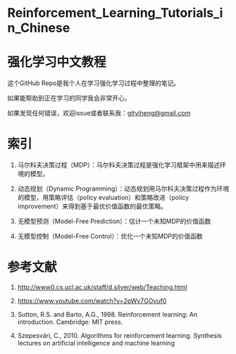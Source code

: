 # Reinforcement_Learning_Tutorials_in_Chinese
# 强化学习中文教程

这个GitHub Repo是我个人在学习强化学习过程中整理的笔记。

如果能帮助到正在学习的同学我会非常开心。

如果发现任何错误，欢迎issue或者联系我：gityiheng@gmail.com

# 索引

1. 马尔科夫决策过程（MDP）：马尔科夫决策过程是强化学习框架中用来描述环境的模型。

2. 动态规划（Dynamic Programming）：动态规划用马尔科夫决策过程作为环境的模型，用策略评估（policy evaluation）和策略改进（policy improvement）来得到基于最优价值函数的最优策略。

3. 无模型预测（Model-Free Prediction）：估计一个未知MDP的价值函数

4. 无模型控制（Model-Free Control）：优化一个未知MDP的价值函数

# 参考文献

1. http://www0.cs.ucl.ac.uk/staff/d.silver/web/Teaching.html

2. https://www.youtube.com/watch?v=2pWv7GOvuf0

3. Sutton, R.S. and Barto, A.G., 1998. Reinforcement learning: An introduction. Cambridge: MIT press.

4. Szepesvári, C., 2010. Algorithms for reinforcement learning. Synthesis lectures on artificial intelligence and machine learning
